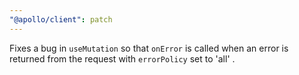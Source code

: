 ```yaml
---
"@apollo/client": patch
---
```


Fixes a bug in `useMutation` so that `onError` is called when an error is returned from the request with `errorPolicy` set to 'all' .
